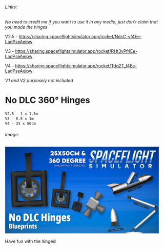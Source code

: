 ###### Links:
*No need to credit me if you want to use it in any media, just don't claim that you made the hinges*

V2.5 - https://sharing.spaceflightsimulator.app/rocket/NdcC-vf4Ee-LadPseAeipw

V3 - https://sharing.spaceflightsimulator.app/rocket/RHt3yPf4Ee-LadPseAeipw

V4 - https://sharing.spaceflightsimulator.app/rocket/Tdq2T_f4Ee-LadPseAeipw

*V1 and V2 purposely not included*

# No DLC 360° Hinges

```
V2.5 - 1 x 1.5m
V3 - 0.5 x 1m
V4 - 25 x 50cm
```
###### Image:

![Thumbnail](../assets/Thumbnail9.3.png)

Have fun with the hinges!
